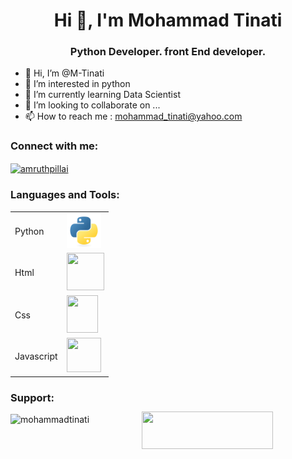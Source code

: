 <h1 align="center">Hi 👋, I'm Mohammad Tinati</h1>
<h3 align="center">Python Developer. front End developer.</h3>

- 👋 Hi, I’m @M-Tinati
- 👀 I’m interested in python
- 🌱 I’m currently learning Data Scientist
- 💞️ I’m looking to collaborate on ...
- 📫 How to reach me : mohammad_tinati@yahoo.com

<!---
M-Tinati/M-Tinati is a ✨ special ✨ repository because its `README.md` (this file) appears on your GitHub profile.
You can click the Preview link to take a look at your changes.
--->
<h3 align="left">Connect with me:</h3>
<a href="https://linkedin.com/in/tinati-mohammad" target="blank"><img align="center" src="https://raw.githubusercontent.com/rahuldkjain/github-profile-readme-generator/master/src/images/icons/Social/linked-in-alt.svg" alt="amruthpillai" height="30" width="40" /></a>

<h3 align="left">Languages and Tools:</h3> 
<table>
    <tr><td>Python</td>
        <td>
            <img src="https://raw.githubusercontent.com/devicons/devicon/master/icons/python/python-original.svg" alt="python" width="55" height="55"/> 
        </td>
    <tr><td>Html</td>
        <td>
            <img src="https://upload.wikimedia.org/wikipedia/commons/thumb/6/61/HTML5_logo_and_wordmark.svg/640px-HTML5_logo_and_wordmark.svg.png" width="60" height="60"/> 
        </td>
    </tr><td>Css</td>
    <td>
        <img src="https://upload.wikimedia.org/wikipedia/commons/thumb/d/d5/CSS3_logo_and_wordmark.svg/1452px-CSS3_logo_and_wordmark.svg.png" width="50" height="60"/> 
    </td>
</tr>
    </tr><td>Javascript</td>
        <td>
            <img src="https://upload.wikimedia.org/wikipedia/commons/thumb/9/99/Unofficial_JavaScript_logo_2.svg/800px-Unofficial_JavaScript_logo_2.svg.png" width="55" height="55"/> 
        </td>
    </tr>
    
</table>



<h3 align="left">Support:</h3>
<p><a href="https://coffeebede.ir/mohammadtinati"> <img align="left" src="https://cdn.buymeacoffee.com/buttons/v2/default-yellow.png" height="50" width="210" alt="mohammadtinati" /></a></p><br><br>
<a href="https://coffeebede.ir/buycoffee/mohammadtinati"><img style="position: relative; bottom: 38px;"src="https://coffeebede.ir/DashboardTemplateV2/app-assets/images/banner/default-yellow.svg" height="60" width="210"  /></a>
